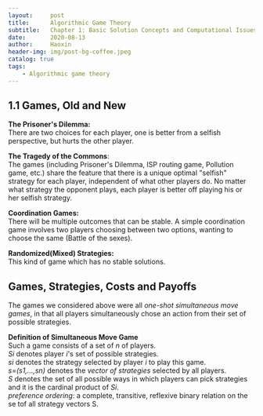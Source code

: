 ```yaml
---
layout:     post
title:      Algorithmic Game Theory 
subtitle:   Chapter 1: Basic Solution Concepts and Computational Issues
date:       2020-08-13
author:     Haoxin
header-img: img/post-bg-coffee.jpeg
catalog: true
tags:
    - Algorithmic game theory
---
```


## 1.1 Games, Old and New  
**The Prisoner's Dilemma:**  
There are two choices for each player, one is better from a selfish perspective, but hurts the other player.  

**The Tragedy of the Commons**:  
The games (including Prisoner's Dilemma, ISP routing game, Pollution game, etc.) share the feature that there is a unique optimal "selfish" strategy for each player, independent of what other players do. No matter what strategy the opponent plays, each player is better off playing his or her selfish strategy.  

**Coordination Games:**  
There will be multiple outcomes that can be stable. A simple coordination game involves two players choosing between two options, wanting to choose the same (Battle of the sexes).  

**Randomized(Mixed) Strategies:**  
This kind of game which has no stable solutions.  

## Games, Strategies, Costs and Payoffs  
The games we considered above were all *one-shot simultaneous move games*, in that all players simultaneously chose an action from their set of possible strategies.  

**Definition of Simultaneous Move Game**  
Such a game consists of a set of *n* of players.  
*Si* denotes player *i*'s set of possible strategies.  
*si* denotes the strategy selected by player *i* to play this game.  
*s=(s1,...,sn)* denotes the *vector of strategies* selected by all players.  
*S* denotes the set of all possible ways in which players can pick strategies and it is the cardinal product of *Si*.  
*preference ordering*: a complete, transitive, reflexive binary relation on the se tof all strategy vectors S.  

